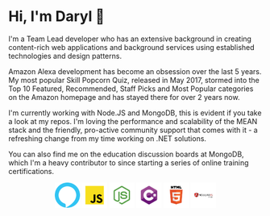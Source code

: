 # Hi, I'm Daryl 👋

I'm a Team Lead developer who has an extensive background in creating content-rich web applications and background services using established technologies and design patterns.

Amazon Alexa development has become an obsession over the last 5 years. My most popular Skill Popcorn Quiz, released in May 2017, stormed into the Top 10 Featured, Recommended, Staff Picks and Most Popular categories on the Amazon homepage and has stayed there for over 2 years now. 

I'm currently working with Node.JS and MongoDB, this is evident if you take a look at my repos. I'm loving the performance and scalability of the MEAN stack and the friendly, pro-active community support that comes with it - a refreshing change from my time working on .NET solutions.

You can also find me on the education discussion boards at MongoDB, which I'm a heavy contributor to since starting a series of online training certifications.
<p align="center">
  <img src="https://github.com/jewkesy/jewkesy/blob/master/alexa.png" width="50" height="50" />
  <img src="https://github.com/jewkesy/jewkesy/blob/master/JavaScript-01.png" width="50" height="50" />
  <img src="https://github.com/jewkesy/jewkesy/blob/master/Node-JS-02.png" width="50" height="50" />
  <img src="https://github.com/jewkesy/jewkesy/blob/master/C-Sharp-01.png" width="50" height="50" />
  <img src="https://github.com/jewkesy/jewkesy/blob/master/HTML-5-01.png" width="50" height="50" />
  <img src="https://github.com/jewkesy/jewkesy/blob/master/Angular-JS-01.png" width="50" height="50" />
</p>
